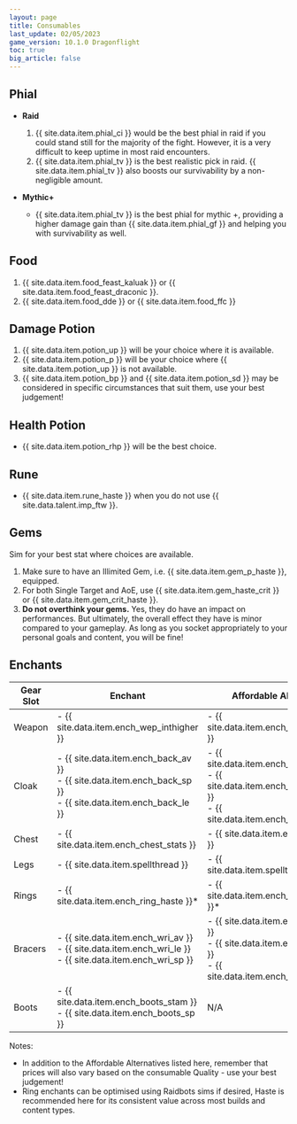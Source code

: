 ```yaml
---
layout: page
title: Consumables
last_update: 02/05/2023
game_version: 10.1.0 Dragonflight
toc: true
big_article: false
---
```


## Phial
* **Raid**
  1. {{ site.data.item.phial_ci }} would be the best phial in raid if you could stand still for the majority of the fight. However, it is a very difficult to keep uptime in most raid encounters.
  1. {{ site.data.item.phial_tv }} is the best realistic pick in raid. {{ site.data.item.phial_tv }} also boosts our survivability by a non-negligible amount.

* **Mythic+**
  * {{ site.data.item.phial_tv }} is the best phial for mythic +, providing a higher damage gain than {{ site.data.item.phial_gf }} and helping you with survivability as well.

## Food
1. {{ site.data.item.food_feast_kaluak }} or {{ site.data.item.food_feast_draconic }}.
1. {{ site.data.item.food_dde }} or {{ site.data.item.food_ffc }}

## Damage Potion
1. {{ site.data.item.potion_up }} will be your choice where it is available.
1. {{ site.data.item.potion_p }} will be your choice where {{ site.data.item.potion_up }} is not available.
1. {{ site.data.item.potion_bp }} and {{ site.data.item.potion_sd }} may be considered in specific circumstances that suit them, use your best judgement!

## Health Potion
* {{ site.data.item.potion_rhp }} will be the best choice.

## Rune
* {{ site.data.item.rune_haste }} when you do not use {{ site.data.talent.imp_ftw }}.

## Gems
Sim for your best stat where choices are available.
1. Make sure to have an Illimited Gem, i.e. {{ site.data.item.gem_p_haste }}, equipped.
1. For both Single Target and AoE, use {{ site.data.item.gem_haste_crit }} or {{ site.data.item.gem_crit_haste }}.
1. **Do not overthink your gems.** Yes, they do have an impact on performances. But ultimately, the overall effect they have is minor compared to your gameplay. As long as you socket appropriately to your personal goals and content, you will be fine!

## Enchants

<div class="table-20-40-40" markdown="1">

Gear Slot | Enchant | Affordable Alternative
--- | --- | ---
Weapon | - {{ site.data.item.ench_wep_inthigher }} | - {{ site.data.item.ench_wep_intlower }}
Cloak | - {{ site.data.item.ench_back_av }} <br>- {{ site.data.item.ench_back_sp }} <br>- {{ site.data.item.ench_back_le }} | - {{ site.data.item.ench_back_av_low }} <br>- {{ site.data.item.ench_back_sp_low }} <br>- {{ site.data.item.ench_back_le_low }}
Chest | - {{ site.data.item.ench_chest_stats }} | - {{ site.data.item.eternal_insight }}
Legs | - {{ site.data.item.spellthread }} | - {{ site.data.item.spellthread_lower }}
Rings | - {{ site.data.item.ench_ring_haste }}* | - {{ site.data.item.ench_ring_haste_low }}*
Bracers | - {{ site.data.item.ench_wri_av }} <br>- {{ site.data.item.ench_wri_le }} <br>- {{ site.data.item.ench_wri_sp }} | - {{ site.data.item.ench_wri_av_low }} <br>- {{ site.data.item.ench_wri_le_low }}<br>- {{ site.data.item.ench_wri_sp_low }}
Boots | - {{ site.data.item.ench_boots_stam }} <br>- {{ site.data.item.ench_boots_sp }} | N/A

</div>

Notes:
- In addition to the Affordable Alternatives listed here, remember that prices will also vary based on the consumable Quality - use your best judgement!
- Ring enchants can be optimised using Raidbots sims if desired, Haste is recommended here for its consistent value across most builds and content types.

